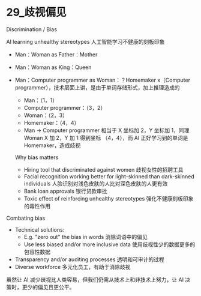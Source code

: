 # 29_歧视偏见
Discrimination / Bias

AI learning unhealthy stereotypes 人工智能学习不健康的刻板印象
- Man：Woman as Father：Mother
- Man：Woman as King：Queen
- Man：Computer programmer as Woman：？Homemaker x（Computer programmer），技术层面上讲，是由于单词存储形式，加上推理造成的
    - Man：（1，1）
    - Computer programmer：（3，2）
    - Woman：（2，3）
    - Homemaker：（4，4）
    - Man -> Computer programmer 相当于 X 坐标加 2，Y 坐标加 1，同理 Woman X 加 2，Y 加 1 得到坐标 （4，4），而 AI 正好学习到的单词是 Homemaker，造成歧视 

    Why bias matters
    - Hiring tool that discriminated against women 歧视女性的招聘工具
    - Facial recognition working better for light-skinned than dark-skinned individuals 人脸识别对浅色皮肤的人比对深色皮肤的人更有效
    - Bank loan approvals 银行贷款审批
    - Toxic effect of reinforcing unhealthy stereotypes 强化不健康刻板印象的毒性作用

Combating bias
- Technical solutions:
    - E.g. "zero out" the bias in words 消除词语中的偏见
    - Use less biased and/or more inclusive data 使用歧视性少的数据更多的包容性数据
- Transparency and/or auditing processes 透明和可审计的过程
- Diverse workforce 多元化员工，有助于消除歧视

虽然让 AI 减少歧视比人类容易，但我们仍需从技术上和非技术上努力，让 AI 决策时，更少的偏见且更公平。